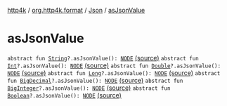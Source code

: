 [http4k](../../index.md) / [org.http4k.format](../index.md) / [Json](index.md) / [asJsonValue](./as-json-value.md)

# asJsonValue

`abstract fun `[`String`](https://kotlinlang.org/api/latest/jvm/stdlib/kotlin/-string/index.html)`?.asJsonValue(): `[`NODE`](index.md#NODE) [(source)](https://github.com/http4k/http4k/blob/master/http4k-core/src/main/kotlin/org/http4k/format/Json.kt#L28)
`abstract fun `[`Int`](https://kotlinlang.org/api/latest/jvm/stdlib/kotlin/-int/index.html)`?.asJsonValue(): `[`NODE`](index.md#NODE) [(source)](https://github.com/http4k/http4k/blob/master/http4k-core/src/main/kotlin/org/http4k/format/Json.kt#L29)
`abstract fun `[`Double`](https://kotlinlang.org/api/latest/jvm/stdlib/kotlin/-double/index.html)`?.asJsonValue(): `[`NODE`](index.md#NODE) [(source)](https://github.com/http4k/http4k/blob/master/http4k-core/src/main/kotlin/org/http4k/format/Json.kt#L30)
`abstract fun `[`Long`](https://kotlinlang.org/api/latest/jvm/stdlib/kotlin/-long/index.html)`?.asJsonValue(): `[`NODE`](index.md#NODE) [(source)](https://github.com/http4k/http4k/blob/master/http4k-core/src/main/kotlin/org/http4k/format/Json.kt#L31)
`abstract fun `[`BigDecimal`](http://docs.oracle.com/javase/6/docs/api/java/math/BigDecimal.html)`?.asJsonValue(): `[`NODE`](index.md#NODE) [(source)](https://github.com/http4k/http4k/blob/master/http4k-core/src/main/kotlin/org/http4k/format/Json.kt#L32)
`abstract fun `[`BigInteger`](http://docs.oracle.com/javase/6/docs/api/java/math/BigInteger.html)`?.asJsonValue(): `[`NODE`](index.md#NODE) [(source)](https://github.com/http4k/http4k/blob/master/http4k-core/src/main/kotlin/org/http4k/format/Json.kt#L33)
`abstract fun `[`Boolean`](https://kotlinlang.org/api/latest/jvm/stdlib/kotlin/-boolean/index.html)`?.asJsonValue(): `[`NODE`](index.md#NODE) [(source)](https://github.com/http4k/http4k/blob/master/http4k-core/src/main/kotlin/org/http4k/format/Json.kt#L34)
